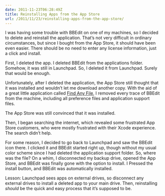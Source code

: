 ```yaml
---
date: 2011-11-23T06:28:49Z
title: Reinstalling Apps from the App Store
url: /2011/11/23/reinstalling-apps-from-the-app-store/
---
```


<p>I was having some trouble with BBEdit on one of my machines, so I decided to delete and reinstall the application. That’s not very difficult in ordinary circumstances, but since I bought from the App Store, it should have been even easier. There should be no need to enter any license information, just a click and install.</p>
<p>First, I deleted the app. I deleted BBEdit from the applications folder. Somehow, it was still in Launchpad. So, I deleted it from Launchpad. Surely that would be enough.</p>
<p>Unfortunately, after I deleted the application, the App Store still thought that it was installed and wouldn’t let me download another copy. With the aid of a great little application called <a href="http://apps.tempel.org/FindAnyFile/">Find Any File</a>, I removed every trace of BBEdit from the machine, including all preference files and application support files.</p>
<p>The App Store was still convinced that it was installed.</p>
<p>Then, I began searching the internet, which revealed some frustrated App Store customers, who were mostly frustrated with their Xcode experience. The search didn’t help.</p>
<p>For some reason, I decided to go back to Launchpad and saw the BBEdit icon there. I clicked it and BBEdit started right up, though without my usual color scheme since I had deleted the application support folder. So, where was the file? On a whim, I disconnected my backup drive, opened the App Store, and BBEdit was finally gone with the option to install. I Pressed the install button, and BBEdit was automatically installed.</p>
<p>Lesson: Launchpad sees apps on external drives, so disconnect any external drives to install a deleted app to your main drive. Then, reinstalling <em>should</em> be the quick and easy process that it’s supposed to be.</p>
